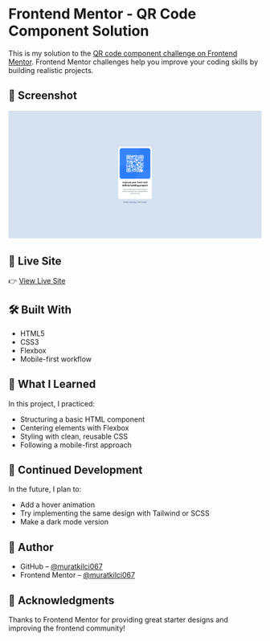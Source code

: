 # Frontend Mentor - QR Code Component Solution

This is my solution to the [QR code component challenge on Frontend Mentor](https://www.frontendmentor.io/challenges/qr-code-component-iux_sIO_H). Frontend Mentor challenges help you improve your coding skills by building realistic projects.

## 📸 Screenshot

![QR Code Component Screenshot](./images/screenshot.png)
## 🔗 Live Site

👉 [View Live Site](https://kullaniciadi.github.io/qr-code-component/)

## 🛠️ Built With

- HTML5
- CSS3
- Flexbox
- Mobile-first workflow

## 🎯 What I Learned

In this project, I practiced:

- Structuring a basic HTML component
- Centering elements with Flexbox
- Styling with clean, reusable CSS
- Following a mobile-first approach

## 🔄 Continued Development

In the future, I plan to:

- Add a hover animation
- Try implementing the same design with Tailwind or SCSS
- Make a dark mode version

## 💬 Author

- GitHub – [@muratkilci067](https://github.com/muratkilci067)
- Frontend Mentor – [@muratkilci067](https://www.frontendmentor.io/profile/muratkilci067)

## 📝 Acknowledgments

Thanks to Frontend Mentor for providing great starter designs and improving the frontend community!

